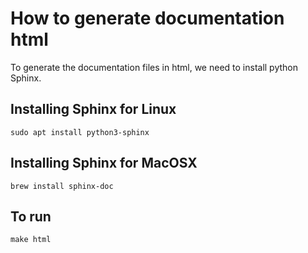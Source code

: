 # How to generate documentation html
To generate the documentation files in html, we need to install python Sphinx.

## Installing Sphinx for Linux

    sudo apt install python3-sphinx

## Installing Sphinx for MacOSX

    brew install sphinx-doc

## To run

    make html